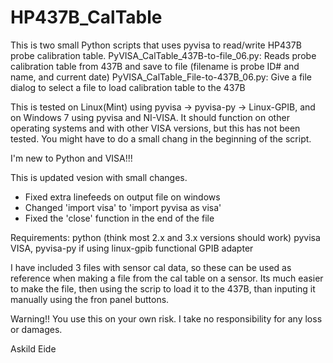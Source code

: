 # HP437B_CalTable

This is two small Python scripts that uses pyvisa to read/write HP437B probe calibration table.
PyVISA_CalTable_437B-to-file_06.py:  Reads probe calibration table from 437B and save to file (filename is probe ID# and name, and current date)
PyVISA_CalTable_File-to-437B_06.py:  Give a file dialog to select a file to load calibration table to the 437B

This is tested on Linux(Mint) using pyvisa -> pyvisa-py -> Linux-GPIB, and on Windows 7 using pyvisa and NI-VISA.
It should function on other operating systems and with other VISA versions, but this has not been tested.
You might have to do a small chang in the beginning of the script.

I'm new to Python and VISA!!!

This is updated vesion with small changes.
 - Fixed extra linefeeds on output file on windows
 - Changed 'import visa' to 'import pyvisa as visa'
 - Fixed the 'close' function in the end of the file


Requirements:
	python (think most 2.x and 3.x versions should work)
	pyvisa
	VISA, pyvisa-py if using linux-gpib
	functional GPIB adapter  


I have included 3 files with sensor cal data, so these can be used as reference when making a file from the cal table on a sensor.
Its much easier to make the file, then using the scrip to load it to the 437B, than inputing it manually using the fron panel buttons.


Warning!! You use this on your own risk. I take no responsibility for any loss or damages. 


Askild Eide

